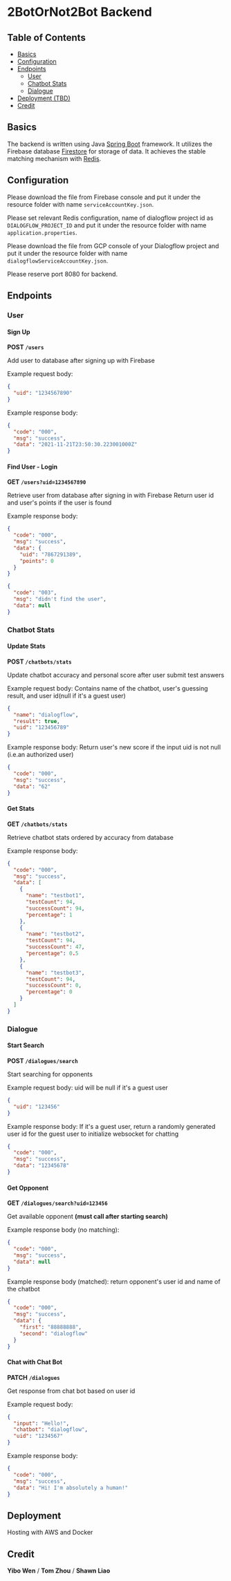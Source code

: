 # 2BotOrNot2Bot Backend

##  Table of Contents
- [Basics](#basics)
- [Configuration](#configuration)
- [Endpoints](#endpoints)
    - [User](#user)
    - [Chatbot Stats](#chatbot-stats)
    - [Dialogue](#dialogue)
- [Deployment (TBD)](#deployment-tbd)
- [Credit](#credit)

## Basics
The backend is written using Java [Spring Boot](https://spring.io/projects/spring-boot) framework.
It utilizes the Firebase database [Firestore](https://firebase.google.com/docs/firestore) for storage of data.
It achieves the stable matching mechanism with [Redis](https://redis.io/).

## Configuration
Please download the file from Firebase console and put it under the resource folder with name `serviceAccountKey.json`.

Please set relevant Redis configuration, name of dialogflow project id as `DIALOGFLOW_PROJECT_ID` and put it under the 
resource folder with name `application.properties`.

Please download the file from GCP console of your Dialogflow project and put it under the resource folder with 
name `dialogflowServiceAccountKey.json`.

Please reserve port 8080 for backend.

## Endpoints

### User
#### Sign Up

**POST `/users`**

Add user to database after signing up with Firebase

Example request body:
```json
{
  "uid": "1234567890"
}
```

Example response body:
```json
{
  "code": "000",
  "msg": "success",
  "data": "2021-11-21T23:50:30.223001000Z"
}
```

#### Find User - Login

**GET `/users?uid=1234567890`**

Retrieve user from database after signing in with Firebase
Return user id and user's points if the user is found

Example response body:
```json
{
  "code": "000",
  "msg": "success",
  "data": {
    "uid": "7867291389",
    "points": 0
  }
}
```
```json
{
  "code": "003",
  "msg": "didn't find the user",
  "data": null
}
```


### Chatbot Stats
#### Update Stats

**POST `/chatbots/stats`**

Update chatbot accuracy and personal score after user submit test answers

Example request body: 
Contains name of the chatbot, user's guessing result, and user id(null if it's a guest user)

```json
{
  "name": "dialogflow",
  "result": true,
  "uid": "123456789"
}
```

Example response body:
Return user's new score if the input uid is not null (i.e.an authorized user)
```json
{
  "code": "000",
  "msg": "success",
  "data": "62"
}
```

#### Get Stats

**GET `/chatbots/stats`**

Retrieve chatbot stats ordered by accuracy from database

Example response body:
```json
{
  "code": "000",
  "msg": "success",
  "data": [
    {
      "name": "testbot1",
      "testCount": 94,
      "successCount": 94,
      "percentage": 1
    },
    {
      "name": "testbot2",
      "testCount": 94,
      "successCount": 47,
      "percentage": 0.5
    },
    {
      "name": "testbot3",
      "testCount": 94,
      "successCount": 0,
      "percentage": 0
    }
  ]
}
```

### Dialogue
#### Start Search

**POST `/dialogues/search`**

Start searching for opponents

Example request body:
uid will be null if it's a guest user

```json
{
  "uid": "123456"
}
```

Example response body:
If it's a guest user, return a randomly generated user id for the guest user to initialize websocket for chatting

```json
{
  "code": "000",
  "msg": "success",
  "data": "12345678"
}
```

#### Get Opponent

**GET `/dialogues/search?uid=123456`**

Get available opponent **(must call after starting search)**

Example response body (no matching):
```json
{
  "code": "000",
  "msg": "success",
  "data": null
}
```

Example response body (matched): return opponent's user id and name of the chatbot

```json
{
  "code": "000",
  "msg": "success",
  "data": {
    "first": "88888888",
    "second": "dialogflow"
  }
}
```

#### Chat with Chat Bot

**PATCH `/dialogues`**

Get response from chat bot based on user id

Example request body:
```json
{
  "input": "Hello!",
  "chatbot": "dialogflow",
  "uid": "1234567"
}
```

Example response body:
```json
{
  "code": "000",
  "msg": "success",
  "data": "Hi! I'm absolutely a human!"
}
```

## Deployment 
Hosting with AWS and Docker

## Credit
**Yibo Wen** /
**Tom Zhou** /
**Shawn Liao**

